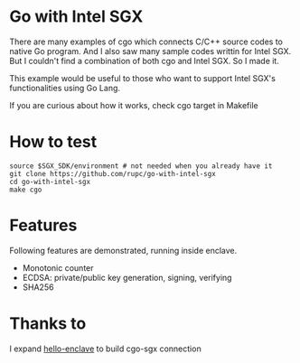 # Go with Intel SGX 
There are many examples of cgo which connects C/C++ source codes to native Go program. And I also saw many sample codes writtin for Intel SGX. But I couldn't find a combination of both cgo and Intel SGX. So I made it.

This example would be useful to those who want to support Intel SGX's functionalities using Go Lang.

If you are curious about how it works, check cgo target in Makefile

# How to test
```
source $SGX_SDK/environment # not needed when you already have it
git clone https://github.com/rupc/go-with-intel-sgx
cd go-with-intel-sgx
make cgo
```

# Features
Following features are demonstrated, running inside enclave.
- Monotonic counter
- ECDSA: private/public key generation, signing, verifying
- SHA256

# Thanks to
I expand [hello-enclave](https://github.com/digawp/hello-enclave) to build cgo-sgx connection
